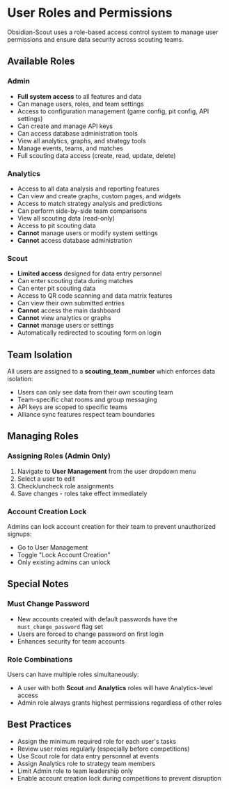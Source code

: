 # User Roles and Permissions

Obsidian-Scout uses a role-based access control system to manage user permissions and ensure data security across scouting teams.

## Available Roles

### Admin
- **Full system access** to all features and data
- Can manage users, roles, and team settings
- Access to configuration management (game config, pit config, API settings)
- Can create and manage API keys
- Can access database administration tools
- View all analytics, graphs, and strategy tools
- Manage events, teams, and matches
- Full scouting data access (create, read, update, delete)

### Analytics
- Access to all data analysis and reporting features
- Can view and create graphs, custom pages, and widgets
- Access to match strategy analysis and predictions
- Can perform side-by-side team comparisons
- View all scouting data (read-only)
- Access to pit scouting data
- **Cannot** manage users or modify system settings
- **Cannot** access database administration

### Scout
- **Limited access** designed for data entry personnel
- Can enter scouting data during matches
- Can enter pit scouting data
- Access to QR code scanning and data matrix features
- Can view their own submitted entries
- **Cannot** access the main dashboard
- **Cannot** view analytics or graphs
- **Cannot** manage users or settings
- Automatically redirected to scouting form on login

## Team Isolation

All users are assigned to a **scouting_team_number** which enforces data isolation:
- Users can only see data from their own scouting team
- Team-specific chat rooms and group messaging
- API keys are scoped to specific teams
- Alliance sync features respect team boundaries

## Managing Roles

### Assigning Roles (Admin Only)
1. Navigate to **User Management** from the user dropdown menu
2. Select a user to edit
3. Check/uncheck role assignments
4. Save changes - roles take effect immediately

### Account Creation Lock
Admins can lock account creation for their team to prevent unauthorized signups:
- Go to User Management
- Toggle "Lock Account Creation"
- Only existing admins can unlock

## Special Notes

### Must Change Password
- New accounts created with default passwords have the `must_change_password` flag set
- Users are forced to change password on first login
- Enhances security for team accounts

### Role Combinations
Users can have multiple roles simultaneously:
- A user with both **Scout** and **Analytics** roles will have Analytics-level access
- Admin role always grants highest permissions regardless of other roles

## Best Practices
- Assign the minimum required role for each user's tasks
- Review user roles regularly (especially before competitions)
- Use Scout role for data entry personnel at events
- Assign Analytics role to strategy team members
- Limit Admin role to team leadership only
- Enable account creation lock during competitions to prevent disruption 